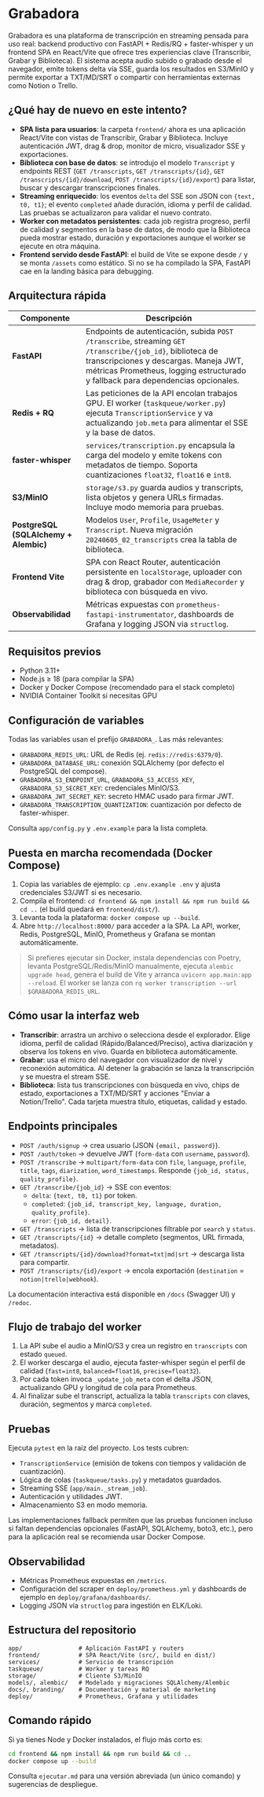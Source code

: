 # Grabadora

Grabadora es una plataforma de transcripción en streaming pensada para uso real: backend productivo con FastAPI + Redis/RQ + faster-whisper y un frontend SPA en React/Vite que ofrece tres experiencias clave (Transcribir, Grabar y Biblioteca). El sistema acepta audio subido o grabado desde el navegador, emite tokens delta vía SSE, guarda los resultados en S3/MinIO y permite exportar a TXT/MD/SRT o compartir con herramientas externas como Notion o Trello.

## ¿Qué hay de nuevo en este intento?

- **SPA lista para usuarios**: la carpeta `frontend/` ahora es una aplicación React/Vite con vistas de Transcribir, Grabar y Biblioteca. Incluye autenticación JWT, drag & drop, monitor de micro, visualizador SSE y exportaciones.
- **Biblioteca con base de datos**: se introdujo el modelo `Transcript` y endpoints REST (`GET /transcripts`, `GET /transcripts/{id}`, `GET /transcripts/{id}/download`, `POST /transcripts/{id}/export`) para listar, buscar y descargar transcripciones finales.
- **Streaming enriquecido**: los eventos `delta` del SSE son JSON con `{text, t0, t1}`; el evento `completed` añade duración, idioma y perfil de calidad. Las pruebas se actualizaron para validar el nuevo contrato.
- **Worker con metadatos persistentes**: cada job registra progreso, perfil de calidad y segmentos en la base de datos, de modo que la Biblioteca pueda mostrar estado, duración y exportaciones aunque el worker se ejecute en otra máquina.
- **Frontend servido desde FastAPI**: el build de Vite se expone desde `/` y se monta `/assets` como estático. Si no se ha compilado la SPA, FastAPI cae en la landing básica para debugging.

## Arquitectura rápida

| Componente | Descripción |
|------------|-------------|
| **FastAPI** | Endpoints de autenticación, subida `POST /transcribe`, streaming `GET /transcribe/{job_id}`, biblioteca de transcripciones y descargas. Maneja JWT, métricas Prometheus, logging estructurado y fallback para dependencias opcionales. |
| **Redis + RQ** | Las peticiones de la API encolan trabajos GPU. El worker (`taskqueue/worker.py`) ejecuta `TranscriptionService` y va actualizando `job.meta` para alimentar el SSE y la base de datos. |
| **faster-whisper** | `services/transcription.py` encapsula la carga del modelo y emite tokens con metadatos de tiempo. Soporta cuantizaciones `float32`, `float16` e `int8`. |
| **S3/MinIO** | `storage/s3.py` guarda audios y transcripts, lista objetos y genera URLs firmadas. Incluye modo memoria para pruebas. |
| **PostgreSQL (SQLAlchemy + Alembic)** | Modelos `User`, `Profile`, `UsageMeter` y `Transcript`. Nueva migración `20240605_02_transcripts` crea la tabla de biblioteca. |
| **Frontend Vite** | SPA con React Router, autenticación persistente en `localStorage`, uploader con drag & drop, grabador con `MediaRecorder` y biblioteca con búsqueda en vivo. |
| **Observabilidad** | Métricas expuestas con `prometheus-fastapi-instrumentator`, dashboards de Grafana y logging JSON via `structlog`. |

## Requisitos previos

- Python 3.11+
- Node.js ≥ 18 (para compilar la SPA)
- Docker y Docker Compose (recomendado para el stack completo)
- NVIDIA Container Toolkit si necesitas GPU

## Configuración de variables

Todas las variables usan el prefijo `GRABADORA_`. Las más relevantes:

- `GRABADORA_REDIS_URL`: URL de Redis (ej. `redis://redis:6379/0`).
- `GRABADORA_DATABASE_URL`: conexión SQLAlchemy (por defecto el PostgreSQL del compose).
- `GRABADORA_S3_ENDPOINT_URL`, `GRABADORA_S3_ACCESS_KEY`, `GRABADORA_S3_SECRET_KEY`: credenciales MinIO/S3.
- `GRABADORA_JWT_SECRET_KEY`: secreto HMAC usado para firmar JWT.
- `GRABADORA_TRANSCRIPTION_QUANTIZATION`: cuantización por defecto de faster-whisper.

Consulta `app/config.py` y `.env.example` para la lista completa.

## Puesta en marcha recomendada (Docker Compose)

1. Copia las variables de ejemplo: `cp .env.example .env` y ajusta credenciales S3/JWT si es necesario.
2. Compila el frontend: `cd frontend && npm install && npm run build && cd ..` (el build quedará en `frontend/dist/`).
3. Levanta toda la plataforma: `docker compose up --build`.
4. Abre `http://localhost:8000/` para acceder a la SPA. La API, worker, Redis, PostgreSQL, MinIO, Prometheus y Grafana se montan automáticamente.

> Si prefieres ejecutar sin Docker, instala dependencias con Poetry, levanta PostgreSQL/Redis/MinIO manualmente, ejecuta `alembic upgrade head`, genera el build de Vite y arranca `uvicorn app.main:app --reload`. El worker se lanza con `rq worker transcription --url $GRABADORA_REDIS_URL`.

## Cómo usar la interfaz web

- **Transcribir**: arrastra un archivo o selecciona desde el explorador. Elige idioma, perfil de calidad (Rápido/Balanced/Preciso), activa diarización y observa los tokens en vivo. Guarda en biblioteca automáticamente.
- **Grabar**: usa el micro del navegador con visualizador de nivel y reconexión automática. Al detener la grabación se lanza la transcripción y se muestra el stream SSE.
- **Biblioteca**: lista tus transcripciones con búsqueda en vivo, chips de estado, exportaciones a TXT/MD/SRT y acciones "Enviar a Notion/Trello". Cada tarjeta muestra título, etiquetas, calidad y estado.

## Endpoints principales

- `POST /auth/signup` → crea usuario (JSON `{email, password}`).
- `POST /auth/token` → devuelve JWT (`form-data` con `username`, `password`).
- `POST /transcribe` → `multipart/form-data` con `file`, `language`, `profile`, `title`, `tags`, `diarization`, `word_timestamps`. Responde `{job_id, status, quality_profile}`.
- `GET /transcribe/{job_id}` → SSE con eventos:
  - `delta`: `{text, t0, t1}` por token.
  - `completed`: `{job_id, transcript_key, language, duration, quality_profile}`.
  - `error`: `{job_id, detail}`.
- `GET /transcripts` → lista de transcripciones filtrable por `search` y `status`.
- `GET /transcripts/{id}` → detalle completo (segmentos, URL firmada, metadatos).
- `GET /transcripts/{id}/download?format=txt|md|srt` → descarga lista para compartir.
- `POST /transcripts/{id}/export` → encola exportación (`destination` = `notion|trello|webhook`).

La documentación interactiva está disponible en `/docs` (Swagger UI) y `/redoc`.

## Flujo de trabajo del worker

1. La API sube el audio a MinIO/S3 y crea un registro en `transcripts` con estado `queued`.
2. El worker descarga el audio, ejecuta faster-whisper según el perfil de calidad (`fast=int8`, `balanced=float16`, `precise=float32`).
3. Por cada token invoca `_update_job_meta` con el delta JSON, actualizando GPU y longitud de cola para Prometheus.
4. Al finalizar sube el transcript, actualiza la tabla `transcripts` con claves, duración, segmentos y marca `completed`.

## Pruebas

Ejecuta `pytest` en la raíz del proyecto. Los tests cubren:

- `TranscriptionService` (emisión de tokens con tiempos y validación de cuantización).
- Lógica de colas (`taskqueue/tasks.py`) y metadatos guardados.
- Streaming SSE (`app/main._stream_job`).
- Autenticación y utilidades JWT.
- Almacenamiento S3 en modo memoria.

Las implementaciones fallback permiten que las pruebas funcionen incluso si faltan dependencias opcionales (FastAPI, SQLAlchemy, boto3, etc.), pero para la aplicación real se recomienda usar Docker Compose.

## Observabilidad

- Métricas Prometheus expuestas en `/metrics`.
- Configuración del scraper en `deploy/prometheus.yml` y dashboards de ejemplo en `deploy/grafana/dashboards/`.
- Logging JSON vía `structlog` para ingestión en ELK/Loki.

## Estructura del repositorio

```
app/                # Aplicación FastAPI y routers
frontend/           # SPA React/Vite (src/, build en dist/)
services/           # Servicio de transcripción
taskqueue/          # Worker y tareas RQ
storage/            # Cliente S3/MinIO
models/, alembic/   # Modelado y migraciones SQLAlchemy/Alembic
docs/, branding/    # Documentación y material de marketing
deploy/             # Prometheus, Grafana y utilidades
```

## Comando rápido

Si ya tienes Node y Docker instalados, el flujo más corto es:

```bash
cd frontend && npm install && npm run build && cd ..
docker compose up --build
```

Consulta `ejecutar.md` para una versión abreviada (un único comando) y sugerencias de despliegue.

